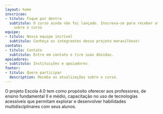 ```yaml
---
layout: home
inscricao:
- titulo: Fique por dentro
  subtitulo: O curso ainda não foi lançado. Inscreva-se para receber atualizações
    sobre o curso
equipe:
- titulo: Nossa equipe incrível
  subtitulo: Conheça os integrantes desse projeto maravilhoso!
contato:
- titulo: Contato
  subtitulo: Entre em contato e tire suas dúvidas.
apoiadores:
- subtitulo: Instituições e apoiadores
footer:
- titulo: Quero participar
  description: Receba as atualizações sobre o curso.
---
```


O projeto Escola 4.0 tem como propósito oferecer aos professores, de ensino fundamental II e médio, capacitação no uso de tecnologias acessíveis que permitam explorar e desenvolver habilidades multidisciplinares com seus alunos.